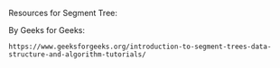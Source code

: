 Resources for Segment Tree:

By Geeks for Geeks:
```
https://www.geeksforgeeks.org/introduction-to-segment-trees-data-structure-and-algorithm-tutorials/
```
